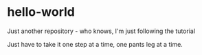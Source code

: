 # hello-world
Just another repository - who knows, I'm just following the tutorial

Just have to take it one step at a time, one pants leg at a time.


